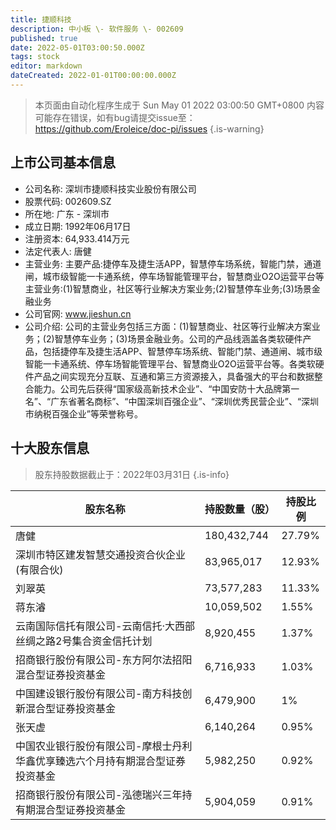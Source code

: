 ```yaml
---
title: 捷顺科技
description: 中小板 \- 软件服务 \- 002609
published: true
date: 2022-05-01T03:00:50.000Z
tags: stock
editor: markdown
dateCreated: 2022-01-01T00:00:00.000Z
---
```


> 本页面由自动化程序生成于 Sun May 01 2022 03:00:50 GMT+0800
> 内容可能存在错误，如有bug请提交issue至：https://github.com/Eroleice/doc-pi/issues
{.is-warning}

## 上市公司基本信息
- 公司名称: 深圳市捷顺科技实业股份有限公司
- 股票代码: 002609.SZ
- 所在地: 广东 - 深圳市
- 成立日期: 1992年06月17日
- 注册资本: 64,933.414万元
- 法定代表人: 唐健
- 主营业务: 主要产品:捷停车及捷生活APP，智慧停车场系统，智能门禁，通道闸，城市级智能一卡通系统，停车场智能管理平台，智慧商业O2O运营平台等主营业务:(1)智慧商业，社区等行业解决方案业务;(2)智慧停车业务;(3)场景金融业务
- 公司官网: www.jieshun.cn
- 公司介绍: 公司的主营业务包括三方面：(1)智慧商业、社区等行业解决方案业务；(2)智慧停车业务；(3)场景金融业务。公司的产品线涵盖各类软硬件产品，包括捷停车及捷生活APP、智慧停车场系统、智能门禁、通道闸、城市级智能一卡通系统、停车场智能管理平台、智慧商业O2O运营平台等。各类软硬件产品之间实现充分互联、互通和第三方资源接入，具备强大的平台和数据整合能力。公司先后获得“国家级高新技术企业”、“中国安防十大品牌第一名”、“广东省著名商标”、“中国深圳百强企业”、“深圳优秀民营企业”、“深圳市纳税百强企业”等荣誉称号。


## 十大股东信息
> 股东持股数据截止于：2022年03月31日
{.is-info}

| 股东名称 | 持股数量（股） | 持股比例 |
| --- | --- | --- |
| 唐健 | 180,432,744 | 27.79% |
| 深圳市特区建发智慧交通投资合伙企业(有限合伙) | 83,965,017 | 12.93% |
| 刘翠英 | 73,577,283 | 11.33% |
| 蒋东濬 | 10,059,502 | 1.55% |
| 云南国际信托有限公司-云南信托·大西部丝绸之路2号集合资金信托计划 | 8,920,455 | 1.37% |
| 招商银行股份有限公司-东方阿尔法招阳混合型证券投资基金 | 6,716,933 | 1.03% |
| 中国建设银行股份有限公司-南方科技创新混合型证券投资基金 | 6,479,900 | 1% |
| 张天虚 | 6,140,264 | 0.95% |
| 中国农业银行股份有限公司-摩根士丹利华鑫优享臻选六个月持有期混合型证券投资基金 | 5,982,250 | 0.92% |
| 招商银行股份有限公司-泓德瑞兴三年持有期混合型证券投资基金 | 5,904,059 | 0.91% |




